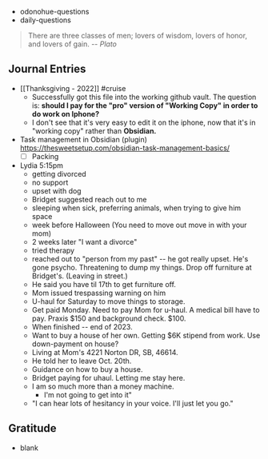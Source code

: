 - odonohue-questions
- daily-questions

> There are three classes of men; lovers of wisdom, lovers of honor, and lovers of gain.
> -- <cite>Plato</cite>

## Journal Entries
-  [[Thanksgiving - 2022]] #cruise 
	- Successfully got this file into the working github vault. The question is: **should I pay for the "pro" version of "Working Copy" in order to do work on Iphone?**
	- I don't see that it's very easy to edit it on the iphone, now that it's in "working copy" rather than **Obsidian.**
- Task management in Obsidian (plugin) https://thesweetsetup.com/obsidian-task-management-basics/
	- [ ] Packing
- Lydia 5:15pm
	- getting divorced
	- no support
	- upset with dog
	- Bridget suggested reach out to me
	- sleeping when sick, preferring animals, when trying to give him space
	- week before Halloween (You need to move out move in with your mom) 
	- 2 weeks later "I want a divorce"
	- tried therapy
	- reached out to "person from my past" -- he got really upset. He's gone psycho. Threatening to dump my things. Drop off furniture at Bridget's. (Leaving in street.) 
	- He said you have til 17th to get furniture off.
	- Mom issued trespassing warning on him
	- U-haul for Saturday to move things to storage.
	- Get paid Monday. Need to pay Mom for u-haul. A medical bill have to pay. Praxis $150 and background check. $100.
	- When finished -- end of 2023.
	- Want to buy a house of her own. Getting $6K stipend from work. Use down-payment on house?
	- Living at Mom's 4221 Norton DR, SB, 46614.
	- He told her to leave Oct. 20th.
	- Guidance on how to buy a house.
	-  Bridget paying for uhaul. Letting me stay here.
	- I am so much more than a money machine.
		- I'm not going to get into it"
	- "I can hear lots of hesitancy in your voice. I'll just let you go."
## Gratitude
- blank


